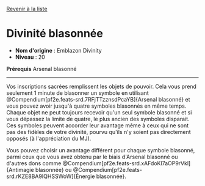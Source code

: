 [Revenir à la liste](..)

# Divinité blasonnée

 * **Nom d'origine** : Emblazon Divinity
 * **Niveau** : 20


<p><strong>Prérequis</strong> Arsenal blasonné</p>
<hr>
<p>Vos inscriptions sacrées remplissent les objets de pouvoir. Cela vous prend seulement 1 minute de blasonner un symbole en utilisant @Compendium[pf2e.feats-srd.7RFjTTzznsdPcaYB]{Arsenal blasonné} et vous pouvez avoir jusqu'à quatre symboles blasonnés en même temps. Chaque objet ne peut toujours recevoir qu'un seul symbole blasonné et si vous dépassez la limite de quatre, le plus ancien des symboles disparait. Ces symboles peuvent accorder leur avantage même à ceux qui ne sont pas des fidèles de votre divinité, pourvu qu'ils n'y soient pas directement opposés (à l'appréciation du MJ).</p>
<p>Vous pouvez choisir un avantage différent pour chaque symbole blasonné, parmi ceux que vous avez obtenu par le biais d'Arsenal blasonné ou d'autres dons comme @Compendium[pf2e.feats-srd.xAFdoKl7aOP9rVkl]{Antimagie blasonnée} ou @Compendium[pf2e.feats-srd.rKZE8BA9IQHSSWoW]{Énergie blasonnée}.</p>